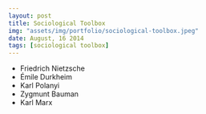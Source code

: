 ```yaml
---
layout: post
title: Sociological Toolbox
img: "assets/img/portfolio/sociological-toolbox.jpeg"
date: August, 16 2014
tags: [sociological toolbox]
---
```



- Friedrich Nietzsche
- Émile Durkheim
- Karl Polanyi
- Zygmunt Bauman
- Karl Marx
